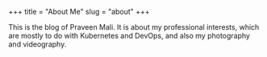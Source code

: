 +++
title = "About Me"
slug = "about"
+++

This is the blog of Praveen Mali. It is about my professional interests, which are mostly to do with Kubernetes and DevOps, and also my photography and videography.